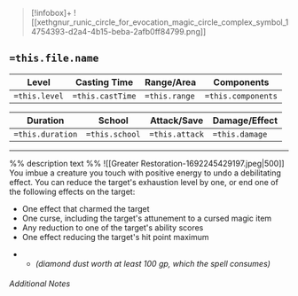 
> [!infobox]+
> ![[xethgnur_runic_circle_for_evocation_magic_circle_complex_symbol_14754393-d2a4-4b15-beba-2afb0ff84799.png]]

## `=this.file.name`
Level|Casting Time|Range/Area|Components
---|---|---|---|
`=this.level`|`=this.castTime`|`=this.range`|`=this.components`|

Duration|School|Attack/Save|Damage/Effect|
---|---|---|---|
`=this.duration`|`=this.school`|`=this.attack`|`=this.damage`|
___
%% description text %%
![[Greater Restoration-1692245429197.jpeg|500]]
You imbue a creature you touch with positive energy to undo a debilitating effect. You can reduce the target's exhaustion level by one, or end one of the following effects on the target:

- One effect that charmed the target
- One curse, including the target's attunement to a cursed magic item
- Any reduction to one of the target's ability scores
- One effect reducing the target's hit point maximum

* - *(diamond dust worth at least 100 gp, which the spell consumes)*
###### Additional Notes